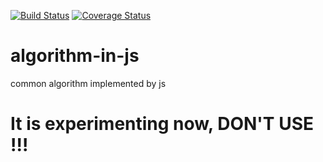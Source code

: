 [![Build Status](https://travis-ci.org/yeluoqiuzhi/algorithm-in-js.svg?branch=master)](https://travis-ci.org/yeluoqiuzhi/algorithm-in-js)
[![Coverage Status](https://coveralls.io/repos/github/yeluoqiuzhi/algorithm-in-js/badge.svg?branch=master)](https://coveralls.io/github/yeluoqiuzhi/algorithm-in-js?branch=master)

# algorithm-in-js

common algorithm implemented by js

# It is experimenting now, DON'T USE !!!